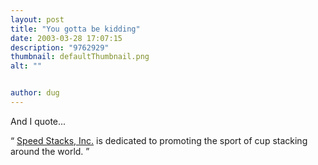 ```yaml
---
layout: post
title: "You gotta be kidding"
date: 2003-03-28 17:07:15
description: "9762929"
thumbnail: defaultThumbnail.png
alt: ""


author: dug
---
```


<p>And I quote...</p>

<p><q> <a href="http://speedstacks.com/">Speed Stacks, Inc.</a> is dedicated to promoting the sport of cup stacking around the world. </q></p>
